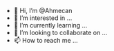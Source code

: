 - 👋 Hi, I’m @Ahmecan
- 👀 I’m interested in ...
- 🌱 I’m currently learning ...
- 💞️ I’m looking to collaborate on ...
- 📫 How to reach me ...

<!---
Ahmecan/Ahmecan is a ✨ special ✨ repository because its `README.md` (this file) appears on your GitHub profile.
You can click the Preview link to take a look at your changes.
--->
